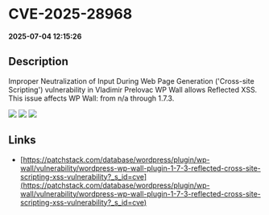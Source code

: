 # CVE-2025-28968

**2025-07-04 12:15:26**

## Description
Improper Neutralization of Input During Web Page Generation ('Cross-site Scripting') vulnerability in Vladimir Prelovac WP Wall allows Reflected XSS. This issue affects WP Wall: from n/a through 1.7.3.

![](https://img.shields.io/static/v1?label=Score&message=7.1&color=red)
![](https://img.shields.io/static/v1?label=Severity&message=HIGH&color=red)
![](https://img.shields.io/static/v1?label=CWE&message=XSS&color=green)

## Links
- [https://patchstack.com/database/wordpress/plugin/wp-wall/vulnerability/wordpress-wp-wall-plugin-1-7-3-reflected-cross-site-scripting-xss-vulnerability?_s_id=cve](https://patchstack.com/database/wordpress/plugin/wp-wall/vulnerability/wordpress-wp-wall-plugin-1-7-3-reflected-cross-site-scripting-xss-vulnerability?_s_id=cve)
